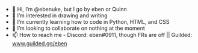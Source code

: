 - 👋 Hi, I’m @ebenuke, but I go by eben or Quinn 
- 👀 I’m interested in drawing and writing
- 🌱 I’m currently learning how to code in Python, HTML, and CSS
- 💞️ I’m looking to collaborate on nothing at the moment
- 📫 How to reach me - Discord: eben#0911, though FRs are off || Guilded: www.guilded.gg/eben

<!---
parelle/parelle is a ✨ special ✨ repository because its `README.md` (this file) appears on your GitHub profile.
You can click the Preview link to take a look at your changes.
--->
